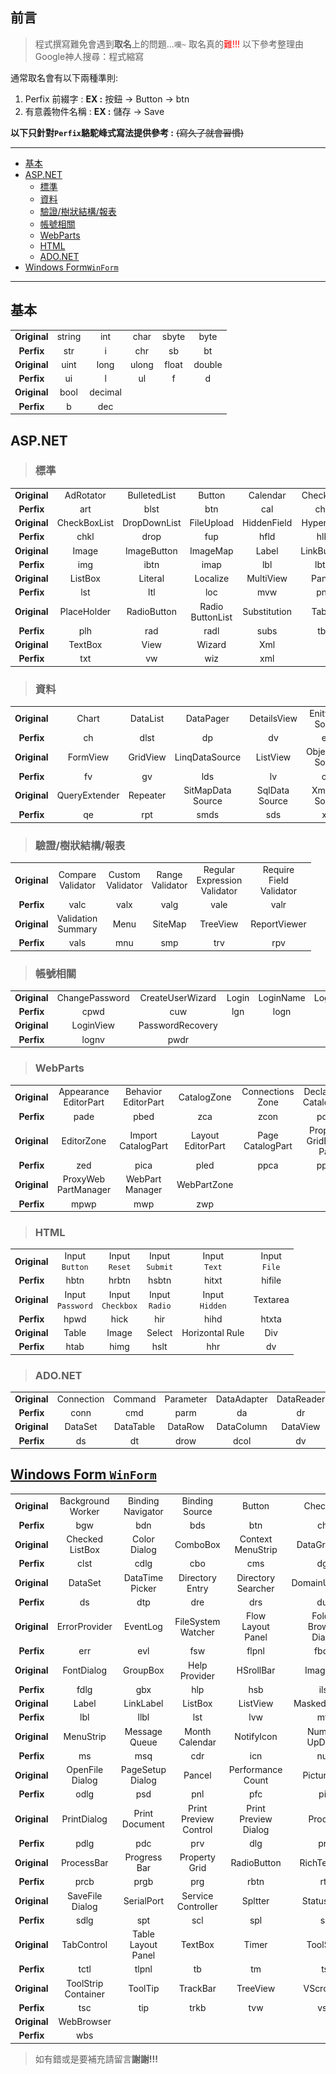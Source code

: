 <div class="mdtable"></div>
<img src="https://github.com/JianTodo/BloggerUsage/blob/master/0002.CSharp%E5%91%BD%E5%90%8D%E5%89%8D%E7%B6%B4%E5%AD%97/NamingPrefix.png?raw=true" style="display: none; width: 0px;" />


## 前言
>程式撰寫難免會遇到**取名**上的問題...`嘆~`
>取名真的<span style="color:red;">難!!!</span>
>以下參考整理由Google神人搜尋：程式縮寫

通常取名會有以下兩種準則:
 1. Perfix 前綴字
    : **EX  :** 按鈕 ->  Button -> btn
 2. 有意義物件名稱
    : **EX :** 儲存 -> Save

**以下只針對`Perfix`駱駝峰式寫法提供參考 :**
~~(寫久了就會習慣)~~
<!--more-->
<hr>
<div class="headline">
 
 - <a href="#基本">基本</a>
 - <a href="#asp.net">ASP.NET</a>
    - <a href="#標準">標準</a>
    - <a href="#資料">資料</a>
    - <a href="#驗證樹狀結構報表">驗證/樹狀結構/報表</a>
    - <a href="#帳號相關">帳號相關</a>
    - <a href="#webparts">WebParts</a>
    - <a href="#html">HTML</a>
    - <a href="#ado.net">ADO.NET</a>
 - <a href="#windows-form-winform">Windows Form`WinForm`</a>
</div>
<hr>

## 基本
>
>
<div class="noth"></div>

|    |    |    |    |    |   |
|:--:|:--:|:--:|:--:|:--:|:--:|
|**Original**|string|int    |char |sbyte|byte  |
|**Perfix**  |str   |i      |chr  |sb   |bt    |
|**Original**|uint  |long   |ulong|float|double|
|**Perfix**  |ui    |l      |ul   |f    |d     |
|**Original**|bool  |decimal|     |     |      |
|**Perfix**  |b     |dec    |     |     |      |

## ASP.NET
> ### 標準
<div class="noth"></div>

|    |    |    |    |    |   |
|:--:|:--:|:--:|:--:|:--:|:--:|
|**Original**|AdRotator   |BulletedList|Button  |Calendar|CheckBox|
|**Perfix**  |art         |blst        |btn      |cal     |chk     |
|**Original**|CheckBoxList|DropDownList|FileUpload|HiddenField|HyperLink|
|**Perfix**  |chkl    |drop      |fup   |hfld    |hlk    |
|**Original**|Image|ImageButton|ImageMap|Label|LinkButton|
|**Perfix**  |img    | ibtn    |imap     |  lbl   | lbtn|
|**Original**|ListBox|Literal|Localize|MultiView|Panel|
|**Perfix**  |lst    | ltl   |loc    |  mvw   | pnl|
|**Original**|PlaceHolder|RadioButton|Radio<br/>ButtonList|Substitution|Table|
|**Perfix**  |plh    | rad    |radl     |  subs  | tbl|
|**Original**|TextBox|View|Wizard|Xml||
|**Perfix**  |txt    | vw    |wiz     |  xml   | |
> ### 資料
<div class="noth"></div>

|||||||
|:--:|:--:|:--:|:--:|:--:|:--:|
|**Original**|Chart|DataList|DataPager|DetailsView|EnityData<br/>Source|
|**Perfix**|ch|dlst|dp|dv|eds|
|**Original**|FormView|GridView|LinqDataSource|ListView|ObjectData<br/>Source|
|**Perfix**|fv|gv|lds|lv|ods|
|**Original**|QueryExtender|Repeater|SitMapData<br/>Source|SqlData<br/>Source|XmlData<br/>Source|
|**Perfix**|qe|rpt|smds|sds|xds|
> ### 驗證/樹狀結構/報表
<div class="noth"></div>

|||||||
|:--:|:--:|:--:|:--:|:--:|:--:|
|**Original**|Compare<br/>Validator|Custom<br/>Validator|Range<br/>Validator|Regular<br/>Expression<br/>Validator|Require<br/>Field<br/>Validator|
|**Perfix**|valc|valx|valg|vale|valr|
|**Original**|Validation<br/>Summary|Menu|SiteMap|TreeView|ReportViewer|
|**Perfix**|vals|mnu|smp|trv|rpv|
> ### 帳號相關
<div class="noth"></div>

|||||||
|:--:|:--:|:--:|:--:|:--:|:--:|
|**Original**|ChangePassword|CreateUserWizard|Login|LoginName|LoginStatus|
|**Perfix**|cpwd|cuw|lgn|logn|logns|
|**Original**|LoginView|PasswordRecovery||||
|**Perfix**|lognv|pwdr||||
> ### WebParts
<div class="noth"></div>

|||||||
|:--:|:--:|:--:|:--:|:--:|:--:|
|**Original**|Appearance<br/>EditorPart|Behavior<br/>EditorPart|CatalogZone|Connections<br/>Zone|Declarative<br/>CatalogPart|
|**Perfix**|pade|pbed|zca|zcon|pdca|
|**Original**|EditorZone|Import<br/>CatalogPart|Layout<br/>EditorPart|Page<br/>CatalogPart|Property<br/>GridEditor<br/>Part|
|**Perfix**|zed|pica|pled|ppca|ppge|
|**Original**|ProxyWeb<br/>PartManager|WebPart<br/>Manager|WebPartZone|||
|**Perfix**|mpwp|mwp|zwp|||
> ### HTML
<div class="noth"></div>

|||||||
|:--:|:--:|:--:|:--:|:--:|:--:|
|**Original**|Input<br/>`Button`|Input<br/>`Reset`|Input<br/>`Submit`|Input<br/>`Text`|Input<br/>`File`|
|**Perfix**|hbtn|hrbtn|hsbtn|hitxt|hifile|
|**Original**|Input<br/>`Password`|Input<br/>`Checkbox`|Input<br/>`Radio`|Input<br/>`Hidden`|Textarea|
|**Perfix**|hpwd|hick|hir|hihd|htxta|
|**Original**|Table|Image|Select|Horizontal Rule|Div|
|**Perfix**|htab|himg|hslt|hhr|dv|

> ### ADO.NET
<div class="noth"></div>

|||||||
|:--:|:--:|:--:|:--:|:--:|:--:|
|**Original**|Connection|Command|Parameter|DataAdapter|DataReader|
|**Perfix**|conn|cmd|parm|da|dr|
|**Original**|DataSet|DataTable|DataRow|DataColumn|DataView|
|**Perfix**|ds|dt|drow|dcol|dv|

## [Windows Form `WinForm`](https://docs.microsoft.com/zh-tw/visualstudio/ide/step-1-create-a-windows-forms-application-project?view=vs-2019)
>
>
<div class="noth"></div>

|||||||
|:--:|:--:|:--:|:--:|:--:|:--:|
|**Original**|Background<br/>Worker|Binding<br/>Navigator|Binding<br/>Source|Button|CheckBox|
|**Perfix**|bgw|bdn|bds|btn|chk|
|**Original**|Checked<br/>ListBox|Color<br/>Dialog|ComboBox|Context<br/>MenuStrip|DataGridView|
|**Perfix**|clst|cdlg|cbo|cms|dgv|
|**Original**|DataSet|DataTime<br/>Picker|Directory<br/>Entry|Directory<br/>Searcher|DomainUpDown|
|**Perfix**|ds|dtp|dre|drs|dud|
|**Original**|ErrorProvider|EventLog|FileSystem<br/>Watcher|Flow<br/>Layout<br/>Panel|Folder<br/>Browser<br/>Dialog|
|**Perfix**|err|evl|fsw|flpnl|fbdlg|
|**Original**|FontDialog|GroupBox|Help<br/>Provider|HSrollBar|ImageList|
|**Perfix**|fdlg|gbx|hlp|hsb|ilst|
|**Original**|Label|LinkLabel|ListBox|ListView|MaskedTexBox|
|**Perfix**|lbl|llbl|lst|lvw|mtx|
|**Original**|MenuStrip|Message<br/>Queue|Month<br/>Calendar|NotifyIcon|Numeric<br/>UpDown|
|**Perfix**|ms|msq|cdr|icn|nud|
|**Original**|OpenFile<br/>Dialog|PageSetup<br/>Dialog|Pancel|Performance<br/>Count|PictureBox|
|**Perfix**|odlg|psd|pnl|pfc|pic|
|**Original**|PrintDialog|Print<br/>Document|Print<br/>Preview<br/>Control|Print<br/>Preview<br/>Dialog|Process|
|**Perfix**|pdlg|pdc|prv|dlg|prc|
|**Original**|ProcessBar|Progress<br/>Bar|Property<br/>Grid|RadioButton|RichTextBox|
|**Perfix**|prcb|prgb|prg|rbtn|rtf|
|**Original**|SaveFile<br/>Dialog|SerialPort|Service<br/>Controller|Spltter|StatusStrip|
|**Perfix**|sdlg|spt|scl|spl|ss|
|**Original**|TabControl|Table<br/>Layout<br/>Panel|TextBox|Timer|ToolStrip|
|**Perfix**|tctl|tlpnl|tb|tm|ts|
|**Original**|ToolStrip<br/>Container|ToolTip|TrackBar|TreeView|VScrollBar|
|**Perfix**|tsc|tip|trkb|tvw|vsb|
|**Original**|WebBrowser|||||
|**Perfix**|wbs|||||

> 如有錯或是要補充請留言**謝謝!!!**
